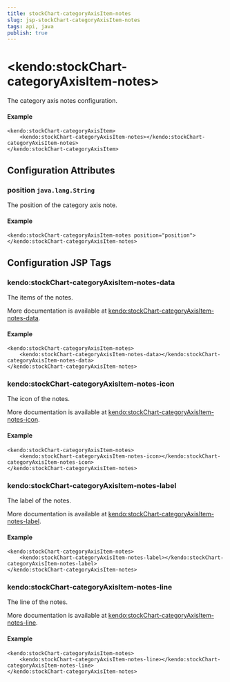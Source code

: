 ```yaml
---
title: stockChart-categoryAxisItem-notes
slug: jsp-stockChart-categoryAxisItem-notes
tags: api, java
publish: true
---
```


# \<kendo:stockChart-categoryAxisItem-notes\>

The category axis notes configuration.

#### Example
    <kendo:stockChart-categoryAxisItem>
        <kendo:stockChart-categoryAxisItem-notes></kendo:stockChart-categoryAxisItem-notes>
    </kendo:stockChart-categoryAxisItem>

## Configuration Attributes

### position `java.lang.String`

The position of the category axis note.

#### Example
    <kendo:stockChart-categoryAxisItem-notes position="position">
    </kendo:stockChart-categoryAxisItem-notes>


##  Configuration JSP Tags

### kendo:stockChart-categoryAxisItem-notes-data

The items of the notes.

More documentation is available at [kendo:stockChart-categoryAxisItem-notes-data](stockchart/categoryaxisitem-notes-data).

#### Example

    <kendo:stockChart-categoryAxisItem-notes>
        <kendo:stockChart-categoryAxisItem-notes-data></kendo:stockChart-categoryAxisItem-notes-data>
    </kendo:stockChart-categoryAxisItem-notes>

### kendo:stockChart-categoryAxisItem-notes-icon

The icon of the notes.

More documentation is available at [kendo:stockChart-categoryAxisItem-notes-icon](stockchart/categoryaxisitem-notes-icon).

#### Example

    <kendo:stockChart-categoryAxisItem-notes>
        <kendo:stockChart-categoryAxisItem-notes-icon></kendo:stockChart-categoryAxisItem-notes-icon>
    </kendo:stockChart-categoryAxisItem-notes>

### kendo:stockChart-categoryAxisItem-notes-label

The label of the notes.

More documentation is available at [kendo:stockChart-categoryAxisItem-notes-label](stockchart/categoryaxisitem-notes-label).

#### Example

    <kendo:stockChart-categoryAxisItem-notes>
        <kendo:stockChart-categoryAxisItem-notes-label></kendo:stockChart-categoryAxisItem-notes-label>
    </kendo:stockChart-categoryAxisItem-notes>

### kendo:stockChart-categoryAxisItem-notes-line

The line of the notes.

More documentation is available at [kendo:stockChart-categoryAxisItem-notes-line](stockchart/categoryaxisitem-notes-line).

#### Example

    <kendo:stockChart-categoryAxisItem-notes>
        <kendo:stockChart-categoryAxisItem-notes-line></kendo:stockChart-categoryAxisItem-notes-line>
    </kendo:stockChart-categoryAxisItem-notes>

